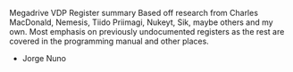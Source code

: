 Megadrive VDP Register summary
Based off research from Charles MacDonald, Nemesis, Tiido Priimagi, Nukeyt, Sik, maybe others and my own.
Most emphasis on previously undocumented registers as the rest are covered in the programming manual and other places.
- Jorge Nuno
